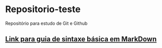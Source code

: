 # Repositorio-teste
Repositório para estudo de Git e Github

## [Link para guia de sintaxe básica em MarkDown](https://www.markdownguide.org/basic-syntax)
